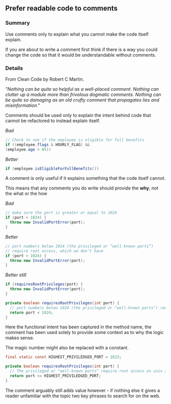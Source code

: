 ## Prefer readable code to comments

### Summary

Use comments only to explain what you cannot make the code itself explain. 

If you are about to write a comment first think if there is a way you could change the code so that it would be understandable without comments.

### Details

From Clean Code by Robert C Martin.

*"Nothing can be quite so helpful as a well-placed comment. Nothing can clutter up a module more than frivolous dogmatic comments. Nothing can be quite so damaging as an old crufty comment that propagates lies and misinformation."*

Comments should be used only to explain the intent behind code that cannot be refactored to instead explain itself. 

*Bad*

```java
// Check to see if the employee is eligible for full benefits
if ((employee.flags & HOURLY_FLAG) &&
(employee.age > 65))
```

*Better*

```java
if (employee.isEligibleForFullBenefits())
```

A comment is only useful if it explains something that the code itself cannot.

This means that any comments you do write should provide the **why**, not the what or the how

*Bad*

```java
// make sure the port is greater or equal to 1024
if (port < 1024) {
  throw new InvalidPortError(port);
}
```
    
*Better*

```java
// port numbers below 1024 (the privileged or “well-known ports”)
// require root access, which we don’t have
if (port < 1024) {
  throw new InvalidPortError(port);
}
```

*Better still*

```java
if (requiresRootPrivileges(port) {
  throw new InvalidPortError(port);
}

private boolean requiresRootPrivileges(int port) {
  // port numbers below 1024 (the privileged or "well-known ports") require root access on unix systems
  return port < 1024; 
}
```

Here the functional intent has been captured in the method name, the comment has been used solely to provide some context as to why the logic makes sense.

The magic number might also be replaced with a constant. 

```java
final static const HIGHEST_PRIVILEDGED_PORT = 1023; 

private boolean requiresRootPrivileges(int port) {
  // The privileged or "well-known ports" require root access on unix systems
  return port <= HIGHEST_PRIVILEDGED_PORT; 
}
```

The comment arguably still adds value however - if nothing else it gives a reader unfamiliar with the topic two key phrases to search for on the web. 
